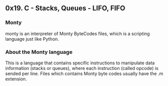 ## 0x19. C - Stacks, Queues - LIFO, FIFO 

### Monty
monty is an interpreter of Monty ByteCodes files, which is a scripting language just like Python.

### About the Monty language
This is a language that contains specific instructions to manipulate data information (stacks or queues), where each instruction (called opcode) is sended per line. Files which contains Monty byte codes usually have the .m extension. 
